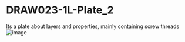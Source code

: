 # DRAW023-1L-Plate_2
 Its a plate about layers and properties, mainly containing screw threads
![image](https://user-images.githubusercontent.com/101295973/158026119-4fa2c52f-2a8f-4c70-893f-eb6533a384d5.png)
